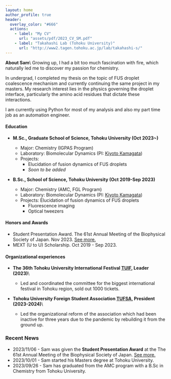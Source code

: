 ```yaml
---
layout: home
author_profile: true
header:
  overlay_color: "#666"
  actions:
    - label: "My CV"
      url: "assets/pdf/2023_CV_SM.pdf"
    - label: "Takahashi Lab (Tohoku University)"
      url: "http://www2.tagen.tohoku.ac.jp/lab/takahashi-s/"
---
```

**About Sam**\\
Growing up, I had a bit too much fascination with fire, which naturally led me to discover my passion for chemistry. 

In undergrad, I completed my thesis on the topic of FUS droplet coalescence mechanism and currently continuing the same project in my masters. My research interest lies in the physics governing the droplet interface, particularly the amino acid residues that dictate these interactions.

I am currently using Python for most of my analysis and also my part time job as an automation engineer.

#### Education
* **M.Sc., Graduate School of Science, Tohoku University (Oct 2023~)**
    * Major: Chemistry (IGPAS Program)
    * Laboratory: Biomolecular Dynamics (PI: [Kiyoto Kamagata](https://tohoku.elsevierpure.com/ja/persons/kiyoto-kamagata))
    * Projects: 
      * Elucidation of fusion dynamics of FUS droplets
      * *Soon to be added*
  
* **B.Sc., School of Science, Tohoku University (Oct 2019-Sep 2023)**
    * Major: Chemistry (AMC, FGL Program)
    * Laboratory: Biomolecular Dynamics (PI: [Kiyoto Kamagata](https://tohoku.elsevierpure.com/ja/persons/kiyoto-kamagata))
    * Projects: Elucidation of fusion dynamics of FUS droplets
      * Fluorescence imaging
      * Optical tweezers

#### Honors and Awards
* Student Presentation Award. The 61st Annual Meeting of the Biophysical Society of Japan. Nov 2023. [See more.](https://www.biophys.jp/ann/ann01_13.html)
* MEXT (U to U) Scholarship. Oct 2019 - Sep 2023.

#### Organizational experiences
* **The 36th Tohoku University International Festival [TUIF](https://www.tufsa.net/tuif2023/dashboard), Leader (2023)**\\
  * Led and coordinated the committee for the biggest international festival in Tohoku region, sold out 1000 tickets.

* **Tohoku University Foreign Student Association [TUFSA](https://www.tufsa.net/), President (2023-2024)**\\
  * Led the organizational reform of the association which had been inactive for three years due to the pandemic by rebuilding it from the ground up.

### Recent News
- 2023/11/06 - Sam was given the **Student Presentation Award** at the The 61st Annual Meeting of the Biophysical Society of Japan. [See more.](https://www.biophys.jp/ann/ann01_13.html)
- 2023/10/01 - Sam started his Masters degree at Tohoku University.
- 2023/09/26 - Sam has graduated from the AMC program with a B.Sc in Chemistry from Tohoku University.

